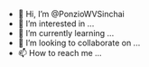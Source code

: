 - 👋 Hi, I’m @PonzioWVSinchai
- 👀 I’m interested in ...
- 🌱 I’m currently learning ...
- 💞️ I’m looking to collaborate on ...
- 📫 How to reach me ...

<!---
PonzioWVSinchai/PonzioWVSinchai is a ✨ special ✨ repository because its `README.md` (this file) appears on your GitHub profile.
You can click the Preview link to take a look at your changes.
--->
